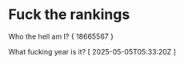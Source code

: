 # Fuck the rankings

Who the hell am I?
{ 18665567 }

What fucking year is it?
[ 2025-05-05T05:33:20Z ]
